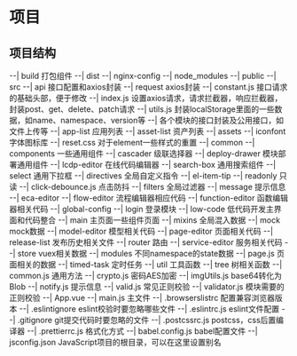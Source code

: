 # 项目
## 项目结构
--| build 打包组件
--| dist
--| nginx-config
--| node_modules
--| public
--| src
    --| api 接口配置和axios封装
        --| request axios封装
            --| constant.js 接口请求的基础头部，便于修改
            --| index.js 设置axios请求，请求拦截器，响应拦截器，封装post、get、delete、patch请求
            --| utils.js 封装localStorage里面的一些数据，如name、namespace、version等
        --| 各个模块的接口封装及公用接口，如文件上传等
    --| app-list 应用列表
    --| asset-list 资产列表
    --| assets 
        --| iconfont 字体图标库
        --| reset.css 对于element一些样式的重置
    --| common
        --| components 一些通用组件
            --| cascader 级联选择器
            --| deploy-drawer 模块部署通用组件
            --| lcdp-editor 在线代码编辑器
            --| search-box 通用搜索组件
            --| select 通用下拉框
        --| directives 全局自定义指令
            --| el-item-tip
            --| readonly 只读
            --| click-debounce.js 点击防抖
        --| filters 全局过滤器
        --| message 提示信息
    --| eca-editor
    --| flow-editor 流程编辑器相应代码
    --| function-editor 函数编辑器相关代码
    --| global-config
    --| login 登录模块
    --| low-code 低代码开发主界面和代码整合
    --| main 主页面一些组件页面
    --| mixins 全局混入数据
    --| mock mock数据
    --| model-editor 模型相关代码
    --| page-editor 页面相关代码
    --| release-list 发布历史相关文件
    --| router 路由
    --| service-editor 服务相关代码
    --| store vuex相关数据
        --| modules 不同namespace的state数据
            --| page.js 页面相关的数据
    --| timed-task 定时任务
    --| util 工具函数
        --| tree 树相关函数
        --| common.js 通用方法
        --| crypto.js 密码AES加密
        --| imgUtils.js base64转化为Blob
        --| notify.js 提示信息
        --| valid.js 常见正则校验
        --| validator.js 模块需要的正则校验
    --| App.vue 
    --| main.js 主文件
--| .browserslistrc 配置兼容浏览器版本
--| .eslintignore eslint校验时要忽略哪些文件
--| .eslintrc.js eslint文件配置
--| .gitignore git提交代码时要忽略的文件
--| .postcssrc.js postcss，css后置编译器
--| .prettierrc.js 格式化方式
--| babel.config.js babel配置文件
--| jsconfig.json JavaScript项目的根目录，可以在这里设置别名